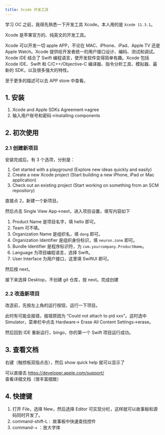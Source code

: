 ```yaml
---
title: Xcode 开发工具
---
```


学习 OC 之前，我得先熟悉一下开发工具 Xcode。本人用的是 `Xcode 11.3.1`。

Xcode 是苹果官方的、纯英文的开发工具。

Xcode 可以开发一切 apple APP，不论在 MAC、iPhone、iPad、Apple TV 还是 Apple Watch。Xcode 提供给开发者统一的用户接口设计、编码、测试和调试。Xcode IDE 结合了 Swift 编程语言，使开发软件变得简单有趣。Xcode 包括 Xcode IDE、Swift 和 C/C++/Objective-C 编译器、指令分析工具、模拟器、最新的 SDK，以及很多强大的特性。

至于更多的描述可以去 APP store 中查看。

## 1. 安装

1. Xcode and Apple SDKs Agreement→agree
2. 输入用户账号和密码→Installing components

## 2. 初次使用

### 2.1 创建新项目

安装完成后，有 3 个选项，分别是：

1. Get started with a playground (Explore new ideas quickly and easily)
2. Create a new Xcode project (Start building a new iPhone, iPad or Mac application)
3. Check out an existing project (Start working on something from an SCM repository)

直接点 2，新建一个新项目。

然后点击 Single View App→next，进入项目设置，填写内容如下

1. Product Name 是项目名字，填 hello 即可。
2. Team 可不填。
3. Organization Name 是组织名，填 `deng` 即可。
4. Organization Identifier 是组织身份标识，填 `neuron.zone` 即可。
5. Bundle Identifier 是程序标识符，为 `com.yourcompany.ProductName`。
6. Language 为项目编程语言，选择 Swift。
7. User Interface 为用户接口，这里填 SwiftUI 即可。

然后按 next。

接下来选择 Desktop，不创建 git 仓库，按 next。完成创建

### 2.2 改造新项目

改造前，先按左上角的运行按钮，运行一下项目。

此时有可能会报错，报错原因为 “Could not attach to pid xxx”。这时选中 Simulator，菜单栏中点击 Hardware→ Erase All Content Settings→erase。

然后回到 IDE 重新运行，bingo，你的第一个 Swift 项目运行成功。

## 3. 查看文档

右键（触控板双指点击），然后 show quick help 就可以显示了

可以直接去 <https://developer.apple.com/support/> 查看详细文档（很丰富细致）

## 4. 快捷键

1. 打开 File，选择 New，然后选择 Editor 可实现分栏，这样就可以故事板和源码同时开发了。
2. command-shift-L :  故事板中快速查找控件
3. command-+ ：放大字体

